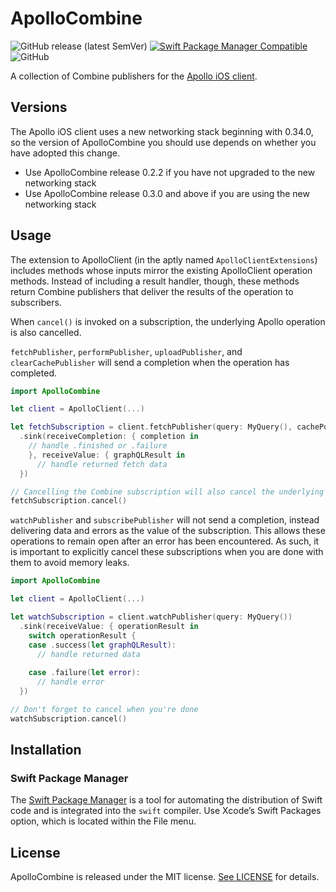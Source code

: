 # ApolloCombine
![GitHub release (latest SemVer)](https://img.shields.io/github/v/release/joel-perry/ApolloCombine)
[![Swift Package Manager Compatible](https://img.shields.io/badge/SPM-compatible-brightgreen.svg)](https://swift.org/package-manager/)
![GitHub](https://img.shields.io/github/license/joel-perry/ApolloCombine)

A collection of Combine publishers for the [Apollo iOS client](https://github.com/apollographql/apollo-ios).

## Versions
The Apollo iOS client uses a new networking stack beginning with 0.34.0, so the version of ApolloCombine you should use depends on whether you have adopted this change.

- Use ApolloCombine release 0.2.2 if you have not upgraded to the new networking stack
- Use ApolloCombine release 0.3.0 and above if you are using the new networking stack

## Usage
The extension to ApolloClient (in the aptly named `ApolloClientExtensions`) includes methods whose inputs mirror the existing ApolloClient operation methods. Instead of including a result handler, though, these methods return Combine publishers that deliver the results of the operation to subscribers.

When `cancel()` is invoked on a subscription, the underlying Apollo operation is also cancelled.

`fetchPublisher`, `performPublisher`, `uploadPublisher`, and `clearCachePublisher` will send a completion when the operation has completed.

```swift
import ApolloCombine

let client = ApolloClient(...)

let fetchSubscription = client.fetchPublisher(query: MyQuery(), cachePolicy: .fetchIgnoringCacheData)
  .sink(receiveCompletion: { completion in
    // handle .finished or .failure 
    }, receiveValue: { graphQLResult in
      // handle returned fetch data      
  })

// Cancelling the Combine subscription will also cancel the underlying Apollo operation
fetchSubscription.cancel()

```

`watchPublisher` and `subscribePublisher` will not send a completion, instead delivering data and errors as the value of the subscription. This allows these operations to remain open after an error has been encountered. As such, it is important to explicitly cancel these subscriptions when you are done with them to avoid memory leaks.

```swift
import ApolloCombine

let client = ApolloClient(...)

let watchSubscription = client.watchPublisher(query: MyQuery())
  .sink(receiveValue: { operationResult in
    switch operationResult {
    case .success(let graphQLResult):
      // handle returned data
    	
    case .failure(let error): 
      // handle error     
  })

// Don't forget to cancel when you're done
watchSubscription.cancel()

```


## Installation
### Swift Package Manager
The [Swift Package Manager](https://swift.org/package-manager/) is a tool for automating the distribution of Swift code and is integrated into the `swift` compiler. Use Xcode’s Swift Packages option, which is located within the File menu.

## License
ApolloCombine is released under the MIT license. [See LICENSE](LICENSE) for details.
